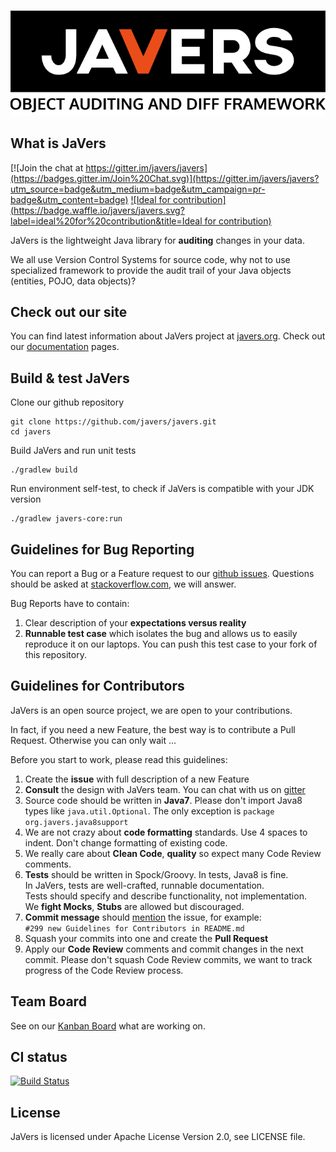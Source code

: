 ﻿﻿
![javers-black-logo-1.0.png](javers-black-logo-1.0.png)

## What is JaVers

[![Join the chat at https://gitter.im/javers/javers](https://badges.gitter.im/Join%20Chat.svg)](https://gitter.im/javers/javers?utm_source=badge&utm_medium=badge&utm_campaign=pr-badge&utm_content=badge)
[![Ideal for contribution](https://badge.waffle.io/javers/javers.svg?label=ideal%20for%20contribution&title=Ideal for contribution)](http://waffle.io/javers/javers)

JaVers is the lightweight Java library for **auditing** changes in your data.

We all use Version Control Systems for source code,
why not to use specialized framework to provide the audit trail of your Java objects (entities, POJO, data objects)?

## Check out our site
You can find latest information about JaVers project at [javers.org](http://javers.org).
Check out our [documentation](http://javers.org/documentation)</a> pages.

## Build & test JaVers
Clone our github repository

```
git clone https://github.com/javers/javers.git
cd javers
```

Build JaVers and run unit tests

```
./gradlew build
```

Run environment self-test, to check if JaVers is compatible with your JDK version

```
./gradlew javers-core:run
```

## Guidelines for Bug Reporting
You can report a Bug or a Feature request to our [github issues](http://github.com/javers/javers/issues/).
Questions should be asked at [stackoverflow.com](http://stackoverflow.com), we will answer.

Bug Reports have to contain:

1. Clear description of your **expectations versus reality**
1. **Runnable test case** which isolates the bug and allows us to easily reproduce it on our laptops.
   You can push this test case to your fork of this repository. 

## Guidelines for Contributors

JaVers is an open source project, we are open to your contributions.

In fact, if you need a new Feature,
the best way is to contribute a Pull Request. Otherwise you can only wait ...

Before you start to work, please read this guidelines:

1. Create the **issue** with full description of a new Feature
1. **Consult** the design with JaVers team.
   You can chat with us on [gitter](https://gitter.im/javers/javers)
1. Source code should be written in **Java7**.
   Please don't import Java8 types like `java.util.Optional`.
   The only exception is `package org.javers.java8support`
1. We are not crazy about **code formatting** standards.
   Use 4 spaces to indent. Don't change formatting of existing code.
1. We really care about **Clean Code**, **quality** so expect many Code Review comments.
1. **Tests** should be written in Spock/Groovy. In tests, Java8 is fine.<br/>
   In JaVers, tests are well-crafted, runnable documentation.<br/>
   Tests should specify and describe functionality, not implementation. <br/>
   We **fight Mocks**, **Stubs** are allowed but discouraged.
1. **Commit message** should [mention](https://github.com/blog/957-introducing-issue-mentions) the issue,
   for example:<br/>
   `#299 new Guidelines for Contributors in README.md`
1. Squash your commits into one and create the **Pull Request**
1. Apply our **Code Review** comments and commit changes in the next commit.
Please don't squash Code Review commits, we want to track progress of the Code Review process.    


## Team Board
See on our [Kanban Board](https://waffle.io/javers/javers) what are working on. 

## CI status
[![Build Status](https://travis-ci.org/javers/javers.png?branch=master)](https://travis-ci.org/javers/javers)

## License
JaVers is licensed under Apache License Version 2.0, see LICENSE file.